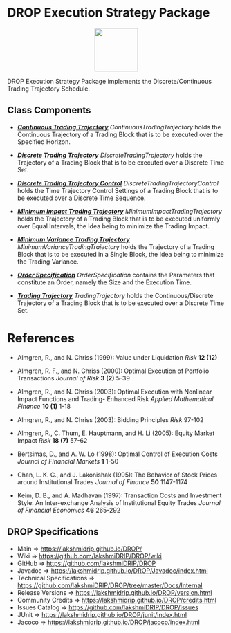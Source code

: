 # DROP Execution Strategy Package

<p align="center"><img src="https://github.com/lakshmiDRIP/DROP/blob/master/DRIP_Logo.gif?raw=true" width="100"></p>

DROP Execution Strategy Package implements the Discrete/Continuous Trading Trajectory Schedule.

## Class Components

 * [***Continuous Trading Trajectory***](https://github.com/lakshmiDRIP/DROP/tree/master/src/main/java/org/drip/execution/strategy/ContinuousTradingTrajectory.java)
 <i>ContinuousTradingTrajectory</i> holds the Continuous Trajectory of a Trading Block that is to be executed
 over the Specified Horizon.

 * [***Discrete Trading Trajectory***](https://github.com/lakshmiDRIP/DROP/tree/master/src/main/java/org/drip/execution/strategy/DiscreteTradingTrajectory.java)
 <i>DiscreteTradingTrajectory</i> holds the Trajectory of a Trading Block that is to be executed over a
 Discrete Time Set.

 * [***Discrete Trading Trajectory Control***](https://github.com/lakshmiDRIP/DROP/tree/master/src/main/java/org/drip/execution/strategy/DiscreteTradingTrajectoryControl.java)
 <i>DiscreteTradingTrajectoryControl</i> holds the Time Trajectory Control Settings of a Trading Block that
 is to be executed over a Discrete Time Sequence.

 * [***Minimum Impact Trading Trajectory***](https://github.com/lakshmiDRIP/DROP/tree/master/src/main/java/org/drip/execution/strategy/MinimumImpactTradingTrajectory.java)
 <i>MinimumImpactTradingTrajectory</i> holds the Trajectory of a Trading Block that is to be executed
 uniformly over Equal Intervals, the Idea being to minimize the Trading Impact.

 * [***Minimum Variance Trading Trajectory***](https://github.com/lakshmiDRIP/DROP/tree/master/src/main/java/org/drip/execution/strategy/MinimumVarianceTradingTrajectory.java)
 <i>MinimumVarianceTradingTrajectory</i> holds the Trajectory of a Trading Block that is to be executed in
 a Single Block, the Idea being to minimize the Trading Variance.

 * [***Order Specification***](https://github.com/lakshmiDRIP/DROP/tree/master/src/main/java/org/drip/execution/strategy/OrderSpecification.java)
 <i>OrderSpecification</i> contains the Parameters that constitute an Order, namely the Size and the
 Execution Time.

 * [***Trading Trajectory***](https://github.com/lakshmiDRIP/DROP/tree/master/src/main/java/org/drip/execution/strategy/TradingTrajectory.java)
 <i>TradingTrajectory</i> holds the Continuous/Discrete Trajectory of a Trading Block that is to be executed
 over a Discrete Time Set.


# References

 * Almgren, R., and N. Chriss (1999): Value under Liquidation <i>Risk</i> <b>12 (12)</b>

 * Almgren, R. F., and N. Chriss (2000): Optimal Execution of Portfolio Transactions <i>Journal of Risk</i>
 	<b>3 (2)</b> 5-39

 * Almgren, R., and N. Chriss (2003): Optimal Execution with Nonlinear Impact Functions and Trading-
 	Enhanced Risk <i>Applied Mathematical Finance</i> <b>10 (1)</b> 1-18

 * Almgren, R., and N. Chriss (2003): Bidding Principles <i>Risk</i> 97-102

 * Almgren, R., C. Thum, E. Hauptmann, and H. Li (2005): Equity Market Impact <i>Risk</i> <b>18 (7)</b> 57-62

 * Bertsimas, D., and A. W. Lo (1998): Optimal Control of Execution Costs <i>Journal of Financial Markets</i>
 	<b>1</b> 1-50

 * Chan, L. K. C., and J. Lakonishak (1995): The Behavior of Stock Prices around Institutional Trades
 	<i>Journal of Finance</i> <b>50</b> 1147-1174

 * Keim, D. B., and A. Madhavan (1997): Transaction Costs and Investment Style: An Inter-exchange Analysis of
 	Institutional Equity Trades <i>Journal of Financial Economics</i> <b>46</b> 265-292


## DROP Specifications

 * Main                     => https://lakshmidrip.github.io/DROP/
 * Wiki                     => https://github.com/lakshmiDRIP/DROP/wiki
 * GitHub                   => https://github.com/lakshmiDRIP/DROP
 * Javadoc                  => https://lakshmidrip.github.io/DROP/Javadoc/index.html
 * Technical Specifications => https://github.com/lakshmiDRIP/DROP/tree/master/Docs/Internal
 * Release Versions         => https://lakshmidrip.github.io/DROP/version.html
 * Community Credits        => https://lakshmidrip.github.io/DROP/credits.html
 * Issues Catalog           => https://github.com/lakshmiDRIP/DROP/issues
 * JUnit                    => https://lakshmidrip.github.io/DROP/junit/index.html
 * Jacoco                   => https://lakshmidrip.github.io/DROP/jacoco/index.html
